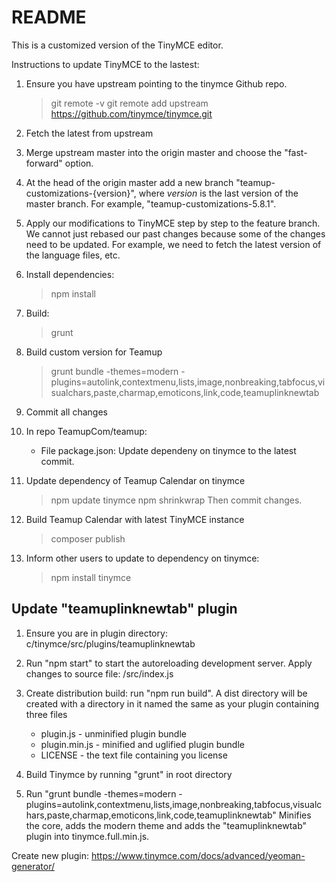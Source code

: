 # README

This is a customized version of the TinyMCE editor.

Instructions to update TinyMCE to the lastest:

1. Ensure you have upstream pointing to the tinymce Github repo.

   > git remote -v
   > git remote add upstream https://github.com/tinymce/tinymce.git

2. Fetch the latest from upstream

3. Merge upstream master into the origin master and choose the "fast-forward" option.

4. At the head of the origin master add a new branch "teamup-customizations-{version}", 
   where _version_ is the last version of the master branch. For example, "teamup-customizations-5.8.1".

5. Apply our modifications to TinyMCE step by step to the feature branch. We cannot just rebased our
   past changes because some of the changes need to be updated. For example, we need to fetch the
   latest version of the language files, etc.

6. Install dependencies:

   > npm install

7. Build:

   > grunt

8. Build custom version for Teamup

   > grunt bundle -themes=modern -plugins=autolink,contextmenu,lists,image,nonbreaking,tabfocus,visualchars,paste,charmap,emoticons,link,code,teamuplinknewtab

9. Commit all changes

10. In repo TeamupCom/teamup:
    - File package.json: Update dependeny on tinymce to the latest commit.

9. Update dependency of Teamup Calendar on tinymce
   > npm update tinymce
   > npm shrinkwrap
   Then commit changes.

10. Build Teamup Calendar with latest TinyMCE instance
    > composer publish

11. Inform other users to update to dependency on tinymce:
    > npm install tinymce


Update "teamuplinknewtab" plugin
--------------------------------

1. Ensure you are in plugin directory: c/tinymce/src/plugins/teamuplinknewtab

2. Run "npm start" to start the autoreloading development server. Apply changes to source file: /src/index.js

3. Create distribution build: run "npm run build". A dist directory will be created with a directory in it named the same as your plugin containing three files
    - plugin.js - unminified plugin bundle
    - plugin.min.js - minified and uglified plugin bundle
    - LICENSE - the text file containing you license

4. Build Tinymce by running "grunt" in root directory

5. Run "grunt bundle -themes=modern -plugins=autolink,contextmenu,lists,image,nonbreaking,tabfocus,visualchars,paste,charmap,emoticons,link,code,teamuplinknewtab"
   Minifies the core, adds the modern theme and adds the "teamuplinknewtab" plugin into tinymce.full.min.js.


Create new plugin:
https://www.tinymce.com/docs/advanced/yeoman-generator/
